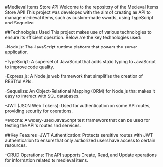 #Medieval Items Store API
Welcome to the repository of the Medieval Items Store API! This project was developed with the aim of creating an API to manage medieval items, such as custom-made swords, using TypeScript and Sequelize.

##Technologies Used
This project makes use of various technologies to ensure its efficient operation. Below are the key technologies used:

-Node.js: The JavaScript runtime platform that powers the server application.

-TypeScript: A superset of JavaScript that adds static typing to JavaScript to improve code quality.

-Express.js: A Node.js web framework that simplifies the creation of RESTful APIs.

-Sequelize: An Object-Relational Mapping (ORM) for Node.js that makes it easy to interact with SQL databases.

-JWT (JSON Web Tokens): Used for authentication on some API routes, providing security for operations.

=Mocha: A widely-used JavaScript test framework that can be used for testing the API's routes and services.

##Key Features
-JWT Authentication: Protects sensitive routes with JWT authentication to ensure that only authorized users have access to certain resources.

-CRUD Operations: The API supports Create, Read, and Update operations for information related to medieval items.
